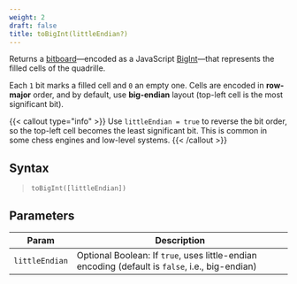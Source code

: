 ```yaml
---
weight: 2
draft: false
title: toBigInt(littleEndian?)
---
```


Returns a [bitboard](https://en.wikipedia.org/wiki/Bitboard)—encoded as a JavaScript [BigInt](https://developer.mozilla.org/en-US/docs/Web/JavaScript/Reference/Global_Objects/BigInt)—that represents the filled cells of the quadrille.

Each `1` bit marks a filled cell and `0` an empty one. Cells are encoded in **row-major** order, and by default, use **big-endian** layout (top-left cell is the most significant bit).

{{< callout type="info" >}}
Use `littleEndian = true` to reverse the bit order, so the top-left cell becomes the least significant bit. This is common in some chess engines and low-level systems.
{{< /callout >}}

## Syntax

> `toBigInt([littleEndian])`

## Parameters

| Param          | Description                                                                                     |
|----------------|-------------------------------------------------------------------------------------------------|
| `littleEndian` | Optional Boolean: If `true`, uses little-endian encoding (default is `false`, i.e., big-endian) |